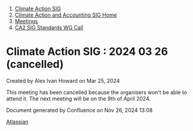 1. [Climate Action SIG](index.html)
2. [Climate Action and Accounting SIG Home](Climate-Action-and-Accounting-SIG-Home_19005445.html)
3. [Meetings](Meetings_19005583.html)
4. [CA2 SIG Standards WG Call](CA2-SIG-Standards-WG-Call_19007176.html)

# Climate Action SIG : 2024 03 26 (cancelled)

Created by Alex Ivan Howard on Mar 25, 2024

This meeting has been cancelled because the organisers won't be able to attend it. The next meeting will be on the 9th of April 2024.

Document generated by Confluence on Nov 26, 2024 13:08

[Atlassian](http://www.atlassian.com/)
